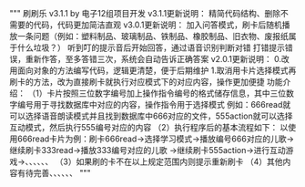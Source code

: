 """
刷刷乐 v3.1.1
by 电子12组项目开发
v3.1.1更新说明：
    精简代码结构、删除不需要的代码，代码更加简洁直观
v3.0.1更新说明：
    加入问答模式，刷卡后随机播放一条问题（例如：塑料制品、玻璃制品、铁制品、橡胶制品、旧衣物、废报纸属于什么垃圾？）
    听到叮的提示音后开始回答，通过语音识别判断对错
    打错提示错误，重新作答，至多答错三次，系统会自动告诉正确答案
v2.0.1更新说明：
0.改用面向对象的方法编写代码，逻辑更清楚，便于后期维护
1.取消用卡片选择模式再刷卡的方法，改为直接刷卡就执行对应模式下的对应内容，操作更加便捷
功能介绍：
    （1）卡片按照三位数字编号加上操作指令编号的格式储存信息，其中三位数字编号用于寻找数据库中对应的内容，操作指令用于选择模式
        例如：666read就可以选择语音朗读模式并且找到数据库中666对应的文件，555action就可以选择互动模式，然后执行555编号对应的内容
    （2）执行程序后的基本流程如下：
        以使用666read卡片为例：刷卡666read->选择学习模式->播放编号666对应的儿歌->继续刷卡333read->播放333编号对应的儿歌
        ->继续刷卡555action->进行互动游戏->、、、、、、
    （3）如果刷的卡不在以上规定范围内则提示重新刷卡
    （4）其他内容有待完善、、、、、、
"""